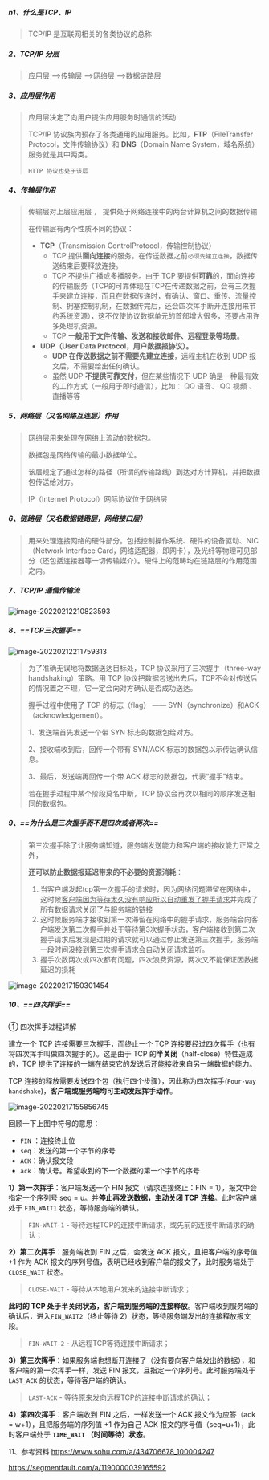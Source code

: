 ##### n1、什么是TCP、IP

> TCP/IP 是互联网相关的各类协议的总称

##### 2、TCP/IP 分层

> 应用层 —>传输层 —>网络层 —>数据链路层

##### 3、应用层作用

> 应用层决定了向用户提供应用服务时通信的活动
>
> TCP/IP 协议族内预存了各类通用的应用服务。比如，**FTP**（FileTransfer Protocol，文件传输协议）和 **DNS**（Domain Name System，域名系统）服务就是其中两类。
>
> `HTTP 协议也处于该层`

##### 4、传输层作用

> 传输层对上层应用层 ， 提供处于网络连接中的两台计算机之间的数据传输
>
> 在传输层有两个性质不同的协议：
>
> - **TCP**（Transmission ControlProtocol，传输控制协议）
>   - TCP 提供**面向连接**的服务。在传送数据之前`必须先建立连接`，数据传送结束后要释放连接。
>   - TCP 不提供广播或多播服务。由于 TCP 要提供**可靠**的，面向连接的传输服务（TCP的可靠体现在TCP在传递数据之前，会有三次握手来建立连接，而且在数据传递时，有确认、窗口、重传、流量控制、拥塞控制机制，在数据传完后，还会四次挥手断开连接用来节约系统资源），这不仅使协议数据单元的首部增大很多，还要占用许多处理机资源。
>   - TCP **一般用于文件传输、发送和接收邮件、远程登录等场景**。
> - **UDP（User Data Protocol，用户数据报协议）。**
>   - **UDP 在传送数据之前不需要先建立连接**，远程主机在收到 UDP 报文后，不需要给出任何确认。
>   - 虽然 UDP **不提供可靠交付**，但在某些情况下 UDP 确是一种最有效的工作方式（一般用于即时通信），比如： QQ 语音、 QQ 视频 、直播等等

##### 5、网络层（又名网络互连层）作用

> 网络层用来处理在网络上流动的数据包。
>
> 数据包是网络传输的最小数据单位。
>
> 该层规定了通过怎样的路径（所谓的传输路线）到达对方计算机，并把数据包传送给对方。
>
> IP（Internet Protocol）网际协议位于网络层

##### 6、链路层（又名数据链路层，网络接口层）

> 用来处理连接网络的硬件部分。包括控制操作系统、硬件的设备驱动、NIC（Network Interface Card，网络适配器，即网卡），及光纤等物理可见部分（还包括连接器等一切传输媒介）。硬件上的范畴均在链路层的作用范围之内。

##### 7、TCP/IP 通信传输流

![image-20220212210823593](https://gitee.com/JuntengMa/imgae/raw/master/image/image-20220212210823593.png)

##### 8、==TCP三次握手==

![image-20220212211759313](https://gitee.com/JuntengMa/imgae/raw/master/image/image-20220212211759313.png)

> 为了准确无误地将数据送达目标处，TCP 协议采用了三次握手（three-way handshaking）策略。用 TCP 协议把数据包送出去后，TCP不会对传送后的情况置之不理，它一定会向对方确认是否成功送达。
>
> 握手过程中使用了 TCP 的标志（flag） —— SYN（synchronize）和ACK（acknowledgement）。
>
> 1、发送端首先发送一个带 SYN 标志的数据包给对方。
>
> 2、接收端收到后，回传一个带有 SYN/ACK 标志的数据包以示传达确认信息。
>
> 3、最后，发送端再回传一个带 ACK 标志的数据包，代表“握手”结束。
>
> 若在握手过程中某个阶段莫名中断，TCP 协议会再次以相同的顺序发送相同的数据包。

##### 9、==为什么是三次握手而不是四次或者两次==

> 第三次握手除了让服务端知道，服务端发送能力和客户端的接收能力正常之外，
>
> **还可以防止数据报延迟带来的不必要的资源消耗**：
>
> 1. 当客户端发起tcp第一次握手的请求时，因为网络问题滞留在网络中，这时候<u>客户端因为等待太久没有响应所以自动重发了握手请求</u>并完成了所有数据请求关闭了与服务端的链接
> 2. 这时候服务端才接收到第一次滞留在网络中的握手请求，服务端会向客户端发送第二次握手并处于等待第3次握手状态，客户端接收到第二次握手请求后发现是过期的请求就可以通过停止发送第三次握手，服务端一段时间没接到第三次握手请求会自动关闭请求监听。
> 3. 握手次数两次或四次都有问题，四次浪费资源，两次又不能保证因数据延迟的损耗

![image-20220217150301454](https://gitee.com/JuntengMa/imgae/raw/master/202202171503538.png)

##### 10、==四次挥手==

① 四次挥手过程详解

建立一个 TCP 连接需要三次握手，而终止一个 TCP 连接要经过四次挥手（也有将四次挥手叫做四次握手的）。这是由于 TCP 的**半关闭**（half-close）特性造成的，TCP 提供了连接的一端在结束它的发送后还能接收来自另一端数据的能力。

TCP 连接的释放需要发送四个包（执行四个步骤），因此称为四次挥手(`Four-way handshake`)，**客户端或服务端均可主动发起挥手动作**。

![image-20220217155856745](https://gitee.com/JuntengMa/imgae/raw/master/202202171558813.png)

回顾一下上图中符号的意思：

- `FIN` ：连接终止位
- `seq`：发送的第一个字节的序号
- `ACK`：确认报文段
- `ack`：确认号。希望收到的下一个数据的第一个字节的序号

**1）第一次挥手**：客户端发送一个 FIN 报文（请求连接终止：FIN = 1），报文中会指定一个序列号 seq = u。并**停止再发送数据，主动关闭 TCP 连接**。此时客户端处于 `FIN_WAIT1` 状态，等待服务端的确认。

> `FIN-WAIT-1` - 等待远程TCP的连接中断请求，或先前的连接中断请求的确认；

**2）第二次挥手**：服务端收到 FIN 之后，会发送 ACK 报文，且把客户端的序号值 +1 作为 ACK 报文的序列号值，表明已经收到客户端的报文了，此时服务端处于 `CLOSE_WAIT` 状态。

> `CLOSE-WAIT` - 等待从本地用户发来的连接中断请求；

**此时的 TCP 处于半关闭状态，客户端到服务端的连接释放**。客户端收到服务端的确认后，进入`FIN_WAIT2`（终止等待 2）状态，等待服务端发出的连接释放报文段。

> `FIN-WAIT-2` - 从远程TCP等待连接中断请求；

**3）第三次挥手**：如果服务端也想断开连接了（没有要向客户端发出的数据），和客户端的第一次挥手一样，发送 FIN 报文，且指定一个序列号。此时服务端处于 `LAST_ACK` 的状态，等待客户端的确认。

> `LAST-ACK` - 等待原来发向远程TCP的连接中断请求的确认；

**4）第四次挥手**：客户端收到 FIN 之后，一样发送一个 ACK 报文作为应答（ack = w+1），且把服务端的序列值 +1 作为自己 ACK 报文的序号值（seq=u+1），此时客户端处于 **`TIME_WAIT` （时间等待）状态**。

11、参考资料
https://www.sohu.com/a/434706678_100004247

https://segmentfault.com/a/1190000039165592